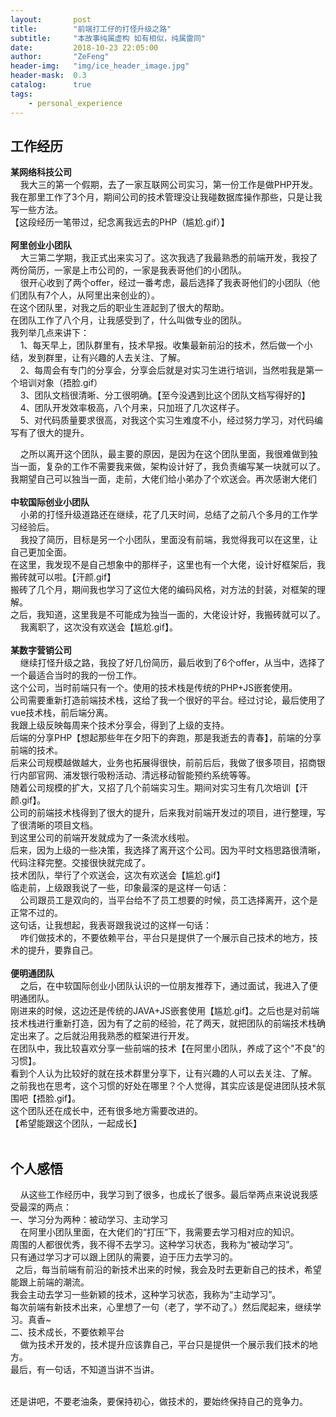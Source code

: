 ```yaml
---
layout:       post
title:        "前端打工仔的打怪升级之路"
subtitle:     "本故事纯属虚构 如有相似，纯属雷同"
date:         2018-10-23 22:05:00
author:       "ZeFeng"
header-img:   "img/ice_header_image.jpg"
header-mask:  0.3
catalog:      true
tags:
    - personal_experience
---
```


## 工作经历
<b>某网络科技公司</b><br />
&nbsp;&nbsp;&nbsp;&nbsp;我大三的第一个假期，去了一家互联网公司实习，第一份工作是做PHP开发。<br />
我在那里工作了3个月，期间公司的技术管理没让我碰数据库操作那些，只是让我写一些方法。<br />
【这段经历一笔带过，纪念离我远去的PHP（尴尬.gif）】<br />
<br />
<b>阿里创业小团队</b><br />
&nbsp;&nbsp;&nbsp;&nbsp;大三第二学期，我正式出来实习了。这次我选了我最熟悉的前端开发，我投了两份简历，一家是上市公司的，一家是我表哥他们的小团队。<br />
&nbsp;&nbsp;&nbsp;&nbsp;很开心收到了两个offer，经过一番考虑，最后选择了我表哥他们的小团队（他们团队有7个人，从阿里出来创业的）。<br />
在这个团队里，对我之后的职业生涯起到了很大的帮助。<br />
在团队工作了八个月，让我感受到了，什么叫做专业的团队。<br />
我列举几点来讲下：<br />
&nbsp;&nbsp;&nbsp;&nbsp;1、每天早上，团队群里有，技术早报。收集最新前沿的技术，然后做一个小结，发到群里，让有兴趣的人去关注、了解。<br />
&nbsp;&nbsp;&nbsp;&nbsp;2、每周会有专门的分享会，分享会后就是对实习生进行培训，当然啦我是第一个培训对象（捂脸.gif）<br />
&nbsp;&nbsp;&nbsp;&nbsp;3、团队文档很清晰、分工很明确。【至今没遇到比这个团队文档写得好的】<br />
&nbsp;&nbsp;&nbsp;&nbsp;4、团队开发效率极高，八个月来，只加班了几次这样子。<br />
&nbsp;&nbsp;&nbsp;&nbsp;5、对代码质量要求很高，对我这个实习生难度不小，经过努力学习，对代码编写有了很大的提升。<br />

&nbsp;&nbsp;&nbsp;&nbsp;之所以离开这个团队，最主要的原因，是因为在这个团队里面，我很难做到独当一面，复杂的工作不需要我来做，架构设计好了，我负责编写某一块就可以了。<br />
我期望自己可以独当一面，走前，大佬们给小弟办了个欢送会。再次感谢大佬们<br />
<br />
<b>中软国际创业小团队</b><br />
&nbsp;&nbsp;&nbsp;&nbsp;小弟的打怪升级道路还在继续，花了几天时间，总结了之前八个多月的工作学习经验后。<br />
&nbsp;&nbsp;&nbsp;&nbsp;我投了简历，目标是另一个小团队，里面没有前端，我觉得我可以在这里，让自己更加全面。<br />
在这里，我发现不是自己想象中的那样子，这里也有一个大佬，设计好框架后，我搬砖就可以啦。【汗颜.gif】<br />
搬砖了几个月，期间我也学习了这位大佬的编码风格，对方法的封装，对框架的理解。<br />
之后，我知道，这里我是不可能成为独当一面的，大佬设计好，我搬砖就可以了。<br />
&nbsp;&nbsp;&nbsp;&nbsp;我离职了，这次没有欢送会【尴尬.gif】。<br />
<br />
<b>某数字营销公司</b><br />
&nbsp;&nbsp;&nbsp;&nbsp;继续打怪升级之路，我投了好几份简历，最后收到了6个offer，从当中，选择了一个最适合当时的我的一份工作。<br />
这个公司，当时前端只有一个。使用的技术栈是传统的PHP+JS嵌套使用。<br />
公司需要重新打造前端技术栈，这给了我一个很好的平台。经过讨论，最后使用了vue技术栈，前后端分离。<br />
我跟上级反映每周来个技术分享会，得到了上级的支持。<br />
后端的分享PHP【想起那些年在夕阳下的奔跑，那是我逝去的青春】，前端的分享前端的技术。<br />
后来公司规模越做越大，业务也拓展得很快，前前后后，我做了很多项目，招商银行内部官网、浦发银行吸粉活动、清远移动智能预约系统等等。<br />
随着公司规模的扩大，又招了几个前端实习生。期间对实习生有几次培训【汗颜.gif】。<br />
公司的前端技术栈得到了很大的提升，后来我对前端开发过的项目，进行整理，写了很清晰的项目文档。<br />
到这里公司的前端开发就成为了一条流水线啦。<br />
后来，因为上级的一些决策，我选择了离开这个公司。因为平时文档思路很清晰，代码注释完整。交接很快就完成了。<br />
技术团队，举行了个欢送会，这次有欢送会【尴尬.gif】<br />
临走前，上级跟我说了一些，印象最深的是这样一句话：<br />
&nbsp;&nbsp;&nbsp;&nbsp;公司跟员工是双向的，当平台给不了员工想要的时候，员工选择离开，这个是正常不过的。<br />
这句话，让我想起，我表哥跟我说过的这样一句话：<br />
&nbsp;&nbsp;&nbsp;&nbsp;咋们做技术的，不要依赖平台，平台只是提供了一个展示自己技术的地方，技术的提升，要靠自己。<br />
<br />
<b>便明通团队</b><br />
&nbsp;&nbsp;&nbsp;&nbsp;之后，在中软国际创业小团队认识的一位朋友推荐下，通过面试，我进入了便明通团队。<br />
刚进来的时候，这边还是传统的JAVA+JS嵌套使用【尴尬.gif】。之后也是对前端技术栈进行重新打造，因为有了之前的经验，花了两天，就把团队的前端技术栈确定出来了。之后就沿用我熟悉的框架进行开发。<br />
在团队中，我比较喜欢分享一些前端的技术【在阿里小团队，养成了这个"不良"的习惯】。<br />
看到个人认为比较好的就在技术群里分享下，让有兴趣的人可以去关注、了解。<br />
之前我也在思考，这个习惯的好处在哪里？个人觉得，其实应该是促进团队技术氛围吧【捂脸.gif】。<br />
这个团队还在成长中，还有很多地方需要改进的。<br />
【希望能跟这个团队，一起成长】<br />
<br />

## 个人感悟
&nbsp;&nbsp;&nbsp;&nbsp;从这些工作经历中，我学习到了很多，也成长了很多。最后举两点来说说我感受最深的两点：<br />
一、学习分为两种：被动学习、主动学习<br />
&nbsp;&nbsp;&nbsp;&nbsp;在阿里小团队里面，在大佬们的“打压”下，我需要去学习相对应的知识。<br />
周围的人都很优秀，我不得不去学习。这种学习状态，我称为“被动学习”。<br />
只有通过学习才可以跟上团队的需要，迫于压力去学习的。<br />
&nbsp;&nbsp;之后，每当前端有前沿的新技术出来的时候，我会及时去更新自己的技术，希望能跟上前端的潮流。<br />
我会主动去学习一些新颖的技术，这种学习状态，我称为“主动学习”。<br />
每次前端有新技术出来，心里想了一句（老了，学不动了。）然后爬起来，继续学习。真香~<br />
二、技术成长，不要依赖平台<br />
&nbsp;&nbsp;&nbsp;&nbsp;做为技术开发的，技术提升应该靠自己，平台只是提供一个展示我们技术的地方。<br />
最后，有一句话，不知道当讲不当讲。<br />
<br />

还是讲吧，不要老油条，要保持初心，做技术的，要始终保持自己的竞争力。<br />











